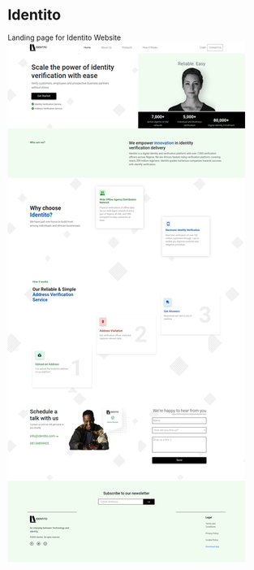 # Identito
Landing page for Identito Website
![image](https://raw.githubusercontent.com/ajawu/identito/master/images/screencapture-identito-ng-2020-09-24-12_38_30.png)
